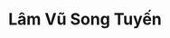 ---
layout: album_gallery
resource: instagram
title: "Lâm Vũ Song Tuyến"
description: "Instagram albums of Lâm Vũ Song Tuyến</br>. Username: _beeemm_"
active: gallery
images:
- image_path: /beeemm_/0/20240822_163041_456469630_513676554394839_3726027613725135439_n.jpg
  gallery-folder: /gallery/beeemm_/0/
  gallery-name: 0
  gallery-date: March 2025
- image_path: /beeemm_/1/20231230_155150_414689829_1091153948723733_388574972654041199_n.jpg
  gallery-folder: /gallery/beeemm_/1/
  gallery-name: 1
  gallery-date: March 2025
- image_path: /beeemm_/2/20231124_173751_403932281_2470771703114290_6958176867003695195_n.jpg
  gallery-folder: /gallery/beeemm_/2/
  gallery-name: 2
  gallery-date: March 2025
---